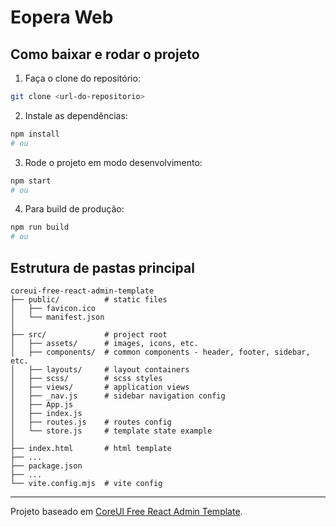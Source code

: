 
# Eopera Web

## Como baixar e rodar o projeto

1. Faça o clone do repositório:

```bash
git clone <url-do-repositorio>
```

2. Instale as dependências:

```bash
npm install
# ou
```

3. Rode o projeto em modo desenvolvimento:

```bash
npm start
# ou
```

4. Para build de produção:

```bash
npm run build
# ou
```

## Estrutura de pastas principal

```
coreui-free-react-admin-template
├── public/          # static files
│   ├── favicon.ico
│   └── manifest.json
│
├── src/             # project root
│   ├── assets/      # images, icons, etc.
│   ├── components/  # common components - header, footer, sidebar, etc.
│   ├── layouts/     # layout containers
│   ├── scss/        # scss styles
│   ├── views/       # application views
│   ├── _nav.js      # sidebar navigation config
│   ├── App.js
│   ├── index.js
│   ├── routes.js    # routes config
│   └── store.js     # template state example 
│
├── index.html       # html template
├── ...
├── package.json
├── ...
└── vite.config.mjs  # vite config
```

---

Projeto baseado em [CoreUI Free React Admin Template](https://github.com/coreui/coreui-free-react-admin-template).